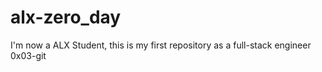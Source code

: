 # alx-zero_day
I'm now a ALX Student, this is my first repository as a full-stack engineer
0x03-git
